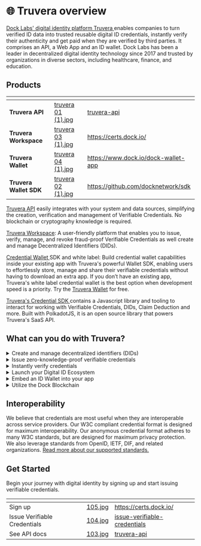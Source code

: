 # 🌐 Truvera overview

[Dock Labs' digital identity platform Truvera ](https://truvera.io/)enables companies to turn verified ID data into trusted reusable digital ID credentials, instantly verify their authenticity and get paid when they are verified by third parties. It comprises an API, a Web App and an ID wallet. Dock Labs has been a leader in decentralized digital identity technology since 2017 and trusted by organizations in diverse sectors, including healthcare, finance, and education.

## Products

<table data-card-size="large" data-view="cards"><thead><tr><th></th><th data-hidden data-card-cover data-type="files"></th><th data-hidden data-card-target data-type="content-ref"></th></tr></thead><tbody><tr><td><strong>Truvera API</strong></td><td><a href=".gitbook/assets/truvera 01 (1).jpg">truvera 01 (1).jpg</a></td><td><a href="truvera-api/">truvera-api</a></td></tr><tr><td><strong>Truvera Workspace</strong></td><td><a href=".gitbook/assets/truvera 03 (1).jpg">truvera 03 (1).jpg</a></td><td><a href="https://certs.dock.io/">https://certs.dock.io/</a></td></tr><tr><td><strong>Truvera Wallet</strong></td><td><a href=".gitbook/assets/truvera 04 (1).jpg">truvera 04 (1).jpg</a></td><td><a href="https://www.dock.io/dock-wallet-app">https://www.dock.io/dock-wallet-app</a></td></tr><tr><td><strong>Truvera Wallet SDK</strong></td><td><a href=".gitbook/assets/truvera 02 (1).jpg">truvera 02 (1).jpg</a></td><td><a href="https://github.com/docknetwork/sdk">https://github.com/docknetwork/sdk</a></td></tr></tbody></table>

[Truvera API](truvera-api/) easily integrates with your system and data sources, simplifying the creation, verification and management of Verifiable Credentials. No blockchain or cryptography knowledge is required.&#x20;

[Truvera Workspace](https://truvera.io/): A user-friendly platform​ that enables you to issue, verify, manage, and revoke fraud-proof Verifiable Credentials as well create and manage Decentralized Identifiers (DIDs).

[Credential Wallet ](https://www.dock.io/feature/identity-wallet)SDK and white label: Build credential wallet capabilities inside your existing app with Truvera's powerful Wallet SDK, enabling users to effortlessly store, manage and share their verifiable credentials without having to download an extra app. If you don’t have an existing app, Truvera's white label credential wallet is the best option when development speed is a priority. Try the [Truvera Wallet](credential-wallet/) for free.

[Truvera's Credential SDK ](https://github.com/docknetwork/sdk)contains a Javascript library and tooling to interact for working with Verifiable Credentials, DIDs, Claim Deduction and more. Built with PolkadotJS, it is an open source library that powers Truvera's SaaS API.&#x20;

## **What can you do with Truvera?**

<details>

<summary>Create and manage decentralized identifiers (DIDs)</summary>

Create DIDs on the Dock or Polygon Blockchain using `did:dock` or `did:polygonid` methods or a non-registry based DID using the `did:key` method.

</details>

<details>

<summary>Issue zero-knowledge-proof verifiable credentials</summary>

Issue credentials that are reusable, verifiable and secure against fraud. Protect your users privacy and improve your data minimization practices by issuing zero-knowledge-proof credentials.

</details>

<details>

<summary>Instantly verify credentials</summary>

Create Verification Requests and send Verification QR Codes to your users. They’ll scan them with their wallet app and you’ll receive instant confirmation of the credentials’ authenticity.

</details>

<details>

<summary>Launch your Digital ID Ecosystem</summary>

Truvera's user-friendly workspace and API allow you to invite and manage trusted issuers and verifiers. Simplify the process of identifying which issuers and verifiers are trustworthy within a particular ecosystem.

</details>

<details>

<summary>Embed an ID Wallet into your app</summary>

Build ID wallet capabilities inside your existing app with Truvera's Wallet SDK. Users can manage and share their verifiable credentials without having to download an extra app.

</details>

<details>

<summary>Utilize the Dock Blockchain</summary>

The Dock blockchain acts as an immutable registry of all credential issuers. This ensures that Verifiable Credentials are always available for verification without ever needing to contact the issuers, and the list of trusted issuers and verifiers is reliable and auditable.

</details>

## Interoperability

We believe that credentials are most useful when they are interoperable across service providers. Our W3C compliant credential format is designed for maximum interoperability. Our anonymous credential format adheres to many W3C standards, but are designed for maximum privacy protection. We also leverage standards from OpenID, IETF, DIF, and related organizations. [Read more about our supported standards.](key-standards/)

## Get Started

Begin your journey with digital identity by signing up and start issuing verifiable credentials.

<table data-view="cards"><thead><tr><th></th><th data-hidden data-card-cover data-type="files"></th><th data-hidden data-card-target data-type="content-ref"></th></tr></thead><tbody><tr><td>Sign up</td><td><a href=".gitbook/assets/105.jpg">105.jpg</a></td><td><a href="https://certs.dock.io/">https://certs.dock.io/</a></td></tr><tr><td>Issue Verifiable Credentials</td><td><a href=".gitbook/assets/104.jpg">104.jpg</a></td><td><a href="workspace/issue-verifiable-credentials/">issue-verifiable-credentials</a></td></tr><tr><td>See API docs</td><td><a href=".gitbook/assets/103.jpg">103.jpg</a></td><td><a href="truvera-api/">truvera-api</a></td></tr></tbody></table>
